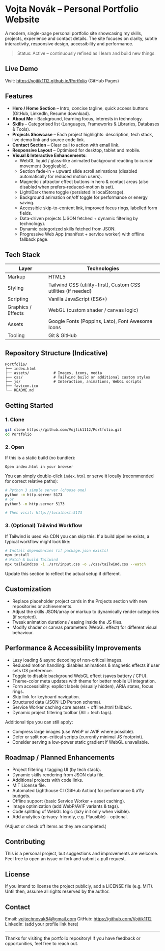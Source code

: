 # Vojta Novák – Personal Portfolio Website

A modern, single-page personal portfolio site showcasing my skills, projects, experience and contact details. The site focuses on clarity, subtle interactivity, responsive design, accessibility and performance.

> Status: Active – continuously refined as I learn and build new things.

## Live Demo

Visit: https://vojtik1112.github.io/Portfolio (GitHub Pages)

## Features

- **Hero / Home Section** – Intro, concise tagline, quick access buttons (GitHub, LinkedIn, Resume download).
- **About Me** – Background, learning focus, interests in technology.
- **Skills** – Categorised list (Languages, Frameworks & Libraries, Databases & Tools).
- **Projects Showcase** – Each project highlights: description, tech stack, live demo link and source code link.
- **Contact Section** – Clear call to action with email link.
- **Responsive Layout** – Optimised for desktop, tablet and mobile.
- **Visual & Interactive Enhancements**:
  - WebGL liquid / glass-like animated background reacting to cursor movement (toggleable).
  - Section fade-in + upward slide scroll animations (disabled automatically for reduced motion users).
  - Magnetic / attractor effect buttons in hero & contact areas (also disabled when prefers-reduced-motion is set).
  - Light/Dark theme toggle (persisted in localStorage).
  - Background animation on/off toggle for performance or energy saving.
  - Accessible skip-to-content link, improved focus rings, labelled form fields.
  - Data-driven projects (JSON fetched + dynamic filtering by technology).
  - Dynamic categorized skills fetched from JSON.
  - Progressive Web App (manifest + service worker) with offline fallback page.

## Tech Stack

| Layer | Technologies |
|-------|--------------|
| Markup | HTML5 |
| Styling | Tailwind CSS (utility-first), Custom CSS utilities (if needed) |
| Scripting | Vanilla JavaScript (ES6+) |
| Graphics / Effects | WebGL (custom shader / canvas logic) |
| Assets | Google Fonts (Poppins, Lato), Font Awesome Icons |
| Tooling | Git & GitHub |

## Repository Structure (Indicative)
```
Portfolio/
├── index.html
├── assets/           # Images, icons, media
├── css/              # Tailwind build or additional custom styles
├── js/               # Interaction, animations, WebGL scripts
├── favicon.ico
└── README.md
```
## Getting Started

### 1. Clone
```bash
git clone https://github.com/Vojtik1112/Portfolio.git
cd Portfolio
```

### 2. Open
If this is a static build (no bundler):
```text
Open index.html in your browser
```
You can simply double-click `index.html` or serve it locally (recommended for correct relative paths):
```bash
# Python 3 simple server (choose one)
python -m http.server 5173
# or
python3 -m http.server 5173

# Then visit: http://localhost:5173
```

### 3. (Optional) Tailwind Workflow
If Tailwind is used via CDN you can skip this. If a build pipeline exists, a typical workflow might look like:
```bash
# Install dependencies (if package.json exists)
npm install
# Watch & build Tailwind
npx tailwindcss -i ./src/input.css -o ./css/tailwind.css --watch
```
Update this section to reflect the actual setup if different.

## Customization

- Replace placeholder project cards in the Projects section with new repositories or achievements.
- Adjust the skills JSON/array or markup to dynamically render categories (if scripted).
- Tweak animation durations / easing inside the JS files.
- Modify shader or canvas parameters (WebGL effect) for different visual behaviour.

## Performance & Accessibility Improvements

- Lazy loading & async decoding of non-critical images.
- Reduced motion handling: disables animations & magnetic effects if user sets OS preference.
- Toggle to disable background WebGL effect (saves battery / CPU).
- Theme-color meta updates with theme for better mobile UI integration.
- Form accessibility: explicit labels (visually hidden), ARIA states, focus rings.
- Skip link for keyboard navigation.
- Structured data (JSON-LD Person schema).
 - Service Worker caching core assets + offline.html fallback.
 - Dynamic project filtering toolbar (All + tech tags).

Additional tips you can still apply:
- Compress large images (use WebP or AVIF where possible).
- Defer or split non-critical scripts (currently minimal JS footprint).
- Consider serving a low-power static gradient if WebGL unavailable.

## Roadmap / Planned Enhancements

- Project filtering / tagging UI (by tech stack).
- Dynamic skills rendering from JSON data file.
- Additional projects with code links.
- MIT License file.
- Automated Lighthouse CI (GitHub Action) for performance & a11y budgets.
- Offline support (basic Service Worker + asset caching).
 - Image optimization (add WebP/AVIF variants & <picture> tags).
 - Code splitting of WebGL logic (lazy init only when visible).
 - Add analytics (privacy-friendly, e.g. Plausible) – optional.

(Adjust or check off items as they are completed.)

## Contributing

This is a personal project, but suggestions and improvements are welcome. Feel free to open an issue or fork and submit a pull request.

## License

If you intend to license the project publicly, add a LICENSE file (e.g. MIT). Until then, assume all rights reserved by the author.

## Contact

Email: [vojtechnovak84@gmail.com](mailto:vojtechnovak84@gmail.com)
GitHub: https://github.com/Vojtik1112
LinkedIn: (add your profile link here)

---

Thanks for visiting the portfolio repository! If you have feedback or opportunities, feel free to reach out.
